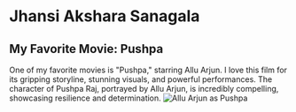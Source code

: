 # Jhansi Akshara Sanagala
## My Favorite Movie: Pushpa
One of my favorite movies is "Pushpa," starring Allu Arjun. I love this film for its gripping storyline, stunning visuals, and powerful performances. The character of Pushpa Raj, portrayed by Allu Arjun, is incredibly compelling, showcasing resilience and determination.
![Allu Arjun as Pushpa](https://github.com/user-attachments/assets/6425f13f-9d3d-4eb3-8154-f093453194ea)
